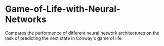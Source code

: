 # Game-of-Life-with-Neural-Networks
Compares the performence of different neural network architectures on the task of predicting the next state in Conway's game of life.
